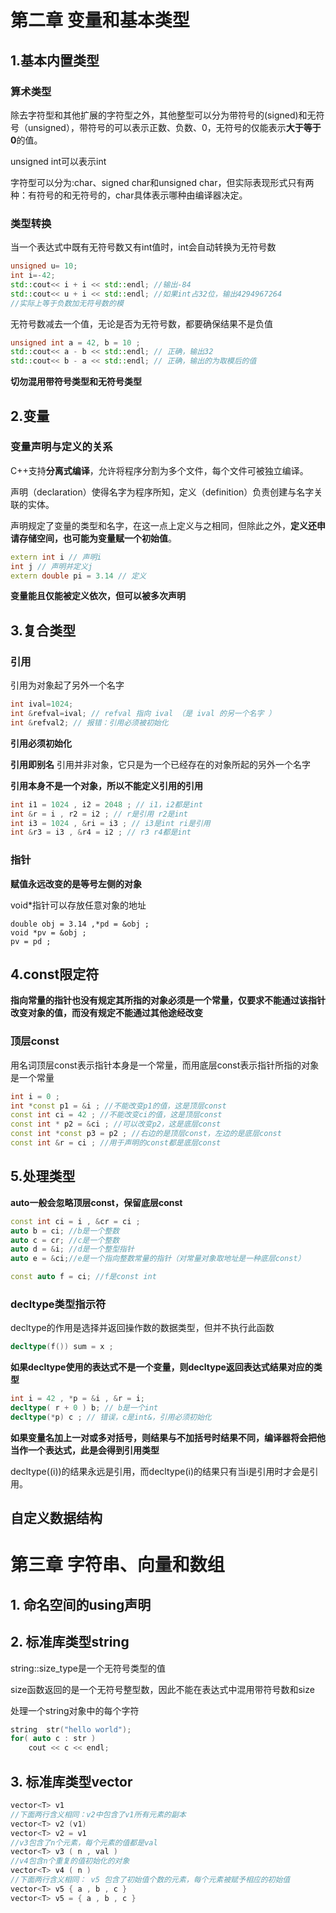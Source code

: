 # 第二章 变量和基本类型

## 1.基本内置类型

### 算术类型

除去字符型和其他扩展的字符型之外，其他整型可以分为带符号的(signed)和无符号（unsigned），带符号的可以表示正数、负数、0，无符号的仅能表示**大于等于0**的值。

unsigned int可以表示int

字符型可以分为:char、signed char和unsigned char，但实际表现形式只有两种：有符号的和无符号的，char具体表示哪种由编译器决定。

### 类型转换

当一个表达式中既有无符号数又有int值时，int会自动转换为无符号数

```c++
unsigned u= 10;
int i=-42;
std::cout<< i + i << std::endl; //输出-84
std::cout<< u + i << std::endl; //如果int占32位，输出4294967264
//实际上等于负数加无符号数的模

```

无符号数减去一个值，无论是否为无符号数，都要确保结果不是负值

```C++
unsigned int a = 42, b = 10 ;
std::cout<< a - b << std::endl; // 正确，输出32
std::cout<< b - a << std::endl; // 正确，输出的为取模后的值
```

**切勿混用带符号类型和无符号类型**

## 2.变量

### 变量声明与定义的关系

C++支持**分离式编译**，允许将程序分割为多个文件，每个文件可被独立编译。

声明（declaration）使得名字为程序所知，定义（definition）负责创建与名字关联的实体。

声明规定了变量的类型和名字，在这一点上定义与之相同，但除此之外，**定义还申请存储空间，也可能为变量赋一个初始值**。

```c++
extern int i // 声明i
int j // 声明并定义j
extern double pi = 3.14 // 定义
```

**变量能且仅能被定义依次，但可以被多次声明**

## 3.复合类型

### 引用

引用为对象起了另外一个名字

```c++
int ival=1024;
int &refval=ival; // refval 指向 ival （是 ival 的另一个名字 ）
int &refval2; // 报错：引用必须被初始化
```

**引用必须初始化**

**引用即别名**  引用并非对象，它只是为一个已经存在的对象所起的另外一个名字

**引用本身不是一个对象，所以不能定义引用的引用**

```c++
int i1 = 1024 , i2 = 2048 ; // i1，i2都是int
int &r = i , r2 = i2 ; // r是引用 r2是int
int i3 = 1024 , &ri = i3 ; // i3是int ri是引用
int &r3 = i3 , &r4 = i2 ; // r3 r4都是int
```

### 指针

**赋值永远改变的是等号左侧的对象**

void*指针可以存放任意对象的地址

```;
double obj = 3.14 ,*pd = &obj ;
void *pv = &obj ;
pv = pd ;
```

## 4.const限定符



**指向常量的指针也没有规定其所指的对象必须是一个常量，仅要求不能通过该指针改变对象的值，而没有规定不能通过其他途经改变**

### 顶层const

用名词顶层const表示指针本身是一个常量，而用底层const表示指针所指的对象是一个常量

```c++
int i = 0 ;
int *const p1 = &i ; //不能改变p1的值，这是顶层const
const int ci = 42 ; //不能改变ci的值，这是顶层const
const int * p2 = &ci ; //可以改变p2，这是底层const
const int *const p3 = p2 ; //右边的是顶层const，左边的是底层const
const int &r = ci ; //用于声明的const都是底层const
```

## 5.处理类型

**auto一般会忽略顶层const，保留底层const**

```c++
const int ci = i , &cr = ci ;
auto b = ci; //b是一个整数
auto c = cr; //c是一个整数
auto d = &i; //d是一个整型指针
auto e = &ci;//e是一个指向整数常量的指针（对常量对象取地址是一种底层const）

const auto f = ci; //f是const int
```



### decltype类型指示符

decltype的作用是选择并返回操作数的数据类型，但并不执行此函数

```c++
decltype(f()) sum = x ;
```

**如果decltype使用的表达式不是一个变量，则decltype返回表达式结果对应的类型**

```c++
int i = 42 , *p = &i , &r = i;
decltype( r + 0 ) b; // b是一个int
decltype(*p) c ; // 错误，c是int&，引用必须初始化
```



**如果变量名加上一对或多对括号，则结果与不加括号时结果不同，编译器将会把他当作一个表达式，此是会得到引用类型**

decltype((i))的结果永远是引用，而decltype(i)的结果只有当i是引用时才会是引用。

## 自定义数据结构



# 第三章 字符串、向量和数组

## 1. 命名空间的using声明



## 2. 标准库类型string

string::size_type是一个无符号类型的值

size函数返回的是一个无符号整型数，因此不能在表达式中混用带符号数和size

处理一个string对象中的每个字符

```c++
string  str("hello world");
for( auto c : str )
	cout << c << endl;
```

## 3. 标准库类型vector

```c++
vector<T> v1 
//下面两行含义相同：v2中包含了v1所有元素的副本
vector<T> v2 (v1)
vector<T> v2 = v1 
//v3包含了n个元素，每个元素的值都是val
vector<T> v3 ( n , val )
//v4包含n个重复的值初始化的对象
vector<T> v4 ( n )
//下面两行含义相同： v5 包含了初始值个数的元素，每个元素被赋予相应的初始值
vector<T> v5 { a , b , c }
vector<T> v5 = { a , b , c }
```



